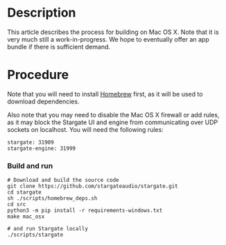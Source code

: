 # Description
This article describes the process for building on Mac OS X.  Note that it is
very much still a work-in-progress.  We hope to eventually offer an app bundle
if there is sufficient demand.

# Procedure
Note that you will need to install [Homebrew](https://brew.sh/) first, as it
will be used to download dependencies.

Also note that you may need to disable the Mac OS X firewall or add rules, as
it may block the Stargate UI and engine from communicating over UDP sockets on
localhost.  You will need the following rules:
```
stargate: 31909
stargate-engine: 31999
```

### Build and run
```
# Download and build the source code
git clone https://github.com/stargateaudio/stargate.git
cd stargate
sh ./scripts/homebrew_deps.sh
cd src
python3 -m pip install -r requirements-windows.txt
make mac_osx

# and run Stargate locally
./scripts/stargate
```
